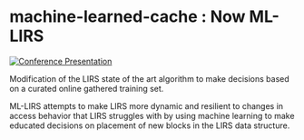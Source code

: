 # machine-learned-cache : Now ML-LIRS
[![Conference Presentation](https://img.youtube.com/vi/GjVgxcQP3lM/0.jpg)](https://youtu.be/GjVgxcQP3lM)

Modification of the LIRS state of the art algorithm to make decisions based on a curated online gathered training set.

ML-LIRS attempts to make LIRS more dynamic and resilient to changes in access behavior that LIRS struggles with by using machine learning to make educated decisions on placement of new blocks in the LIRS data structure.



